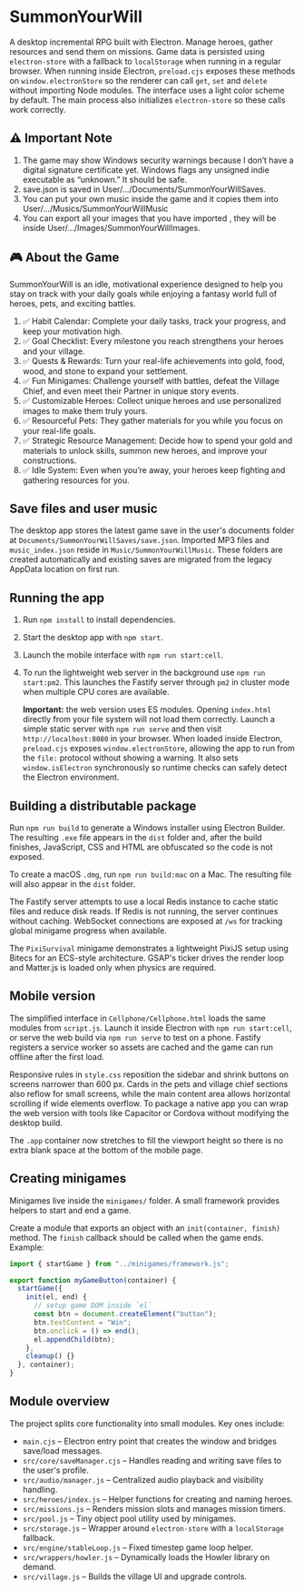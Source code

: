 # SummonYourWill

A desktop incremental RPG built with Electron. Manage heroes, gather resources and send them on missions. Game data is persisted using `electron-store` with a fallback to `localStorage` when running in a regular browser. When running inside Electron, `preload.cjs` exposes these methods on `window.electronStore` so the renderer can call `get`, `set` and `delete` without importing Node modules. The interface uses a light color scheme by default. The main process also initializes `electron-store` so these calls work correctly.

## ⚠ Important Note
1. The game may show Windows security warnings because I don’t have a digital signature certificate yet. Windows flags any unsigned indie executable as “unknown.” It should be safe.
2. save.json is saved in User/.../Documents/SummonYourWillSaves.
3. You can put your own music inside the game and it copies them into User/.../Musics/SummonYourWillMusic
4. You can export all your images that you have imported , they will be inside User/.../Images/SummonYourWillImages.

## 🎮 About the Game
SummonYourWill is an idle, motivational experience designed to help you stay on track with your daily goals while enjoying a fantasy world full of heroes, pets, and exciting battles.

1. ✅ Habit Calendar: Complete your daily tasks, track your progress, and keep your motivation high.
2. ✅ Goal Checklist: Every milestone you reach strengthens your heroes and your village.
3. ✅ Quests & Rewards: Turn your real-life achievements into gold, food, wood, and stone to expand your settlement.
4. ✅ Fun Minigames: Challenge yourself with battles, defeat the Village Chief, and even meet their Partner in unique story events.
5. ✅ Customizable Heroes: Collect unique heroes and use personalized images to make them truly yours.
6. ✅ Resourceful Pets: They gather materials for you while you focus on your real-life goals.
7. ✅ Strategic Resource Management: Decide how to spend your gold and materials to unlock skills, summon new heroes, and improve your constructions.
8. ✅ Idle System: Even when you’re away, your heroes keep fighting and gathering resources for you.

## Save files and user music

The desktop app stores the latest game save in the user's documents folder at `Documents/SummonYourWillSaves/save.json`. Imported MP3 files and `music_index.json` reside in `Music/SummonYourWillMusic`. These folders are created automatically and existing saves are migrated from the legacy AppData location on first run.


## Running the app

1. Run `npm install` to install dependencies.
2. Start the desktop app with `npm start`.
3. Launch the mobile interface with `npm run start:cell`.
4. To run the lightweight web server in the background use `npm run start:pm2`. This launches the Fastify server through `pm2` in cluster mode when multiple CPU cores are available.
   
   **Important:** the web version uses ES modules. Opening `index.html`
   directly from your file system will not load them correctly. Launch a
   simple static server with `npm run serve` and then visit
   `http://localhost:8080` in your browser. When loaded inside Electron,
   `preload.cjs` exposes `window.electronStore`, allowing the app to run
   from the `file:` protocol without showing a warning. It also sets
   `window.isElectron` synchronously so runtime checks can safely
   detect the Electron environment.

## Building a distributable package

Run `npm run build` to generate a Windows installer using Electron Builder. The resulting `.exe` file appears in the `dist` folder and, after the build finishes, JavaScript, CSS and HTML are obfuscated so the code is not exposed.

To create a macOS `.dmg`, run `npm run build:mac` on a Mac. The resulting file will also appear in the `dist` folder.

The Fastify server attempts to use a local Redis instance to cache static files and reduce disk reads. If Redis is not running, the server continues without caching. WebSocket connections are exposed at `/ws` for tracking global minigame progress when available.

The `PixiSurvival` minigame demonstrates a lightweight PixiJS setup using Bitecs for an ECS-style architecture. GSAP's ticker drives the render loop and Matter.js is loaded only when physics are required.

## Mobile version

The simplified interface in `Cellphone/Cellphone.html` loads the same modules
from `script.js`. Launch it inside Electron with `npm run start:cell`, or serve
the web build via `npm run serve` to test on a phone. Fastify registers a
service worker so assets are cached and the game can run offline after the first
load.

Responsive rules in `style.css` reposition the sidebar and shrink buttons on
screens narrower than 600&nbsp;px. Cards in the pets and village chief sections
also reflow for small screens, while the main content area allows horizontal
scrolling if wide elements overflow. To package a native app you can wrap the
web version with tools like Capacitor or Cordova without modifying the desktop
build.

The `.app` container now stretches to fill the viewport height so there is no
extra blank space at the bottom of the mobile page.

## Creating minigames

Minigames live inside the `minigames/` folder. A small framework provides
helpers to start and end a game.

Create a module that exports an object with an `init(container, finish)`
method. The `finish` callback should be called when the game ends. Example:

```javascript
import { startGame } from "../minigames/framework.js";

export function myGameButton(container) {
  startGame({
    init(el, end) {
      // setup game DOM inside `el`
      const btn = document.createElement("button");
      btn.textContent = "Win";
      btn.onclick = () => end();
      el.appendChild(btn);
    },
    cleanup() {}
  }, container);
}
```

## Module overview

The project splits core functionality into small modules. Key ones include:

- `main.cjs` – Electron entry point that creates the window and bridges save/load messages.
- `src/core/saveManager.cjs` – Handles reading and writing save files to the user's profile.
- `src/audio/manager.js` – Centralized audio playback and visibility handling.
- `src/heroes/index.js` – Helper functions for creating and naming heroes.
- `src/missions.js` – Renders mission slots and manages mission timers.
- `src/pool.js` – Tiny object pool utility used by minigames.
- `src/storage.js` – Wrapper around `electron-store` with a `localStorage` fallback.
- `src/engine/stableLoop.js` – Fixed timestep game loop helper.
- `src/wrappers/howler.js` – Dynamically loads the Howler library on demand.
- `src/village.js` – Builds the village UI and upgrade controls.
